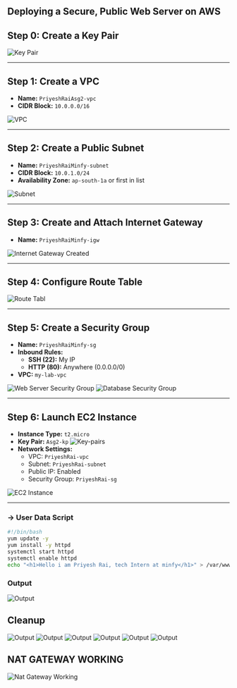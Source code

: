 ## Deploying a Secure, Public Web Server on AWS

## Step 0: Create a Key Pair
<!-- ![Key Pair](./images/keyPairs.png) -->
![Key Pair](../Assignment1/images/keyPairs.png)

---

## Step 1: Create a VPC

- **Name:** `PriyeshRaiAsg2-vpc`
- **CIDR Block:** `10.0.0.0/16`

![VPC](../Assignment1/images/custom_VPC.png)

---

## Step 2: Create a Public Subnet

- **Name:** `PriyeshRaiMinfy-subnet`
- **CIDR Block:** `10.0.1.0/24`
- **Availability Zone:** `ap-south-1a` or first in list

![Subnet](../Assignment1/images/customSubnet.png)

---

## Step 3: Create and Attach Internet Gateway

- **Name:** `PriyeshRaiMinfy-igw`

![Internet Gateway Created](./images2/Screenshot%202025-06-11%20212243.png)

---

## Step 4: Configure Route Table
![Route Tabl]()

---

## Step 5: Create a Security Group

- **Name:** `PriyeshRaiMinfy-sg`
- **Inbound Rules:**
  - **SSH (22):** My IP
  - **HTTP (80):** Anywhere (0.0.0.0/0)
- **VPC:** `my-lab-vpc`

![Web Server Security Group](./images2/webserver_securityGroup.png)
![Database Security Group](./images2/database_securityGroup.png)

---

## Step 6: Launch EC2 Instance

- **Instance Type:** `t2.micro`
- **Key Pair:** `Asg2-kp`
![Key-pairs](../Assignment1/images/keyPairs.png)
- **Network Settings:**
  - VPC: `PriyeshRai-vpc`
  - Subnet: `PriyeshRai-subnet`
  - Public IP: Enabled
  - Security Group: `PriyeshRai-sg`

![EC2 Instance](../Assignment1/images/ec2instance1.png)

---

### -> User Data Script

```bash
#!/bin/bash
yum update -y
yum install -y httpd
systemctl start httpd
systemctl enable httpd
echo "<h1>Hello i am Priyesh Rai, tech Intern at minfy</h1>" > /var/www/html/index.html
```

### Output
![Output](./images2/output.png)

## Cleanup
![Output](../Assignment1/images/Screenshot%202025-06-11%20144230.png)
![Output](../Assignment1/images/Screenshot%202025-06-11%20144240.png)
![Output](../Assignment1/images/Screenshot%202025-06-11%20144246.png)
![Output](../Assignment1/images/Screenshot%202025-06-11%20144258.png)
![Output](../Assignment1/images/Screenshot%202025-06-11%20144332.png)
![Output](../Assignment1/images/Screenshot%202025-06-11%20144344.png)

## NAT GATEWAY WORKING
![Nat Gateway Working](./images2/natgatewayWorking.png)